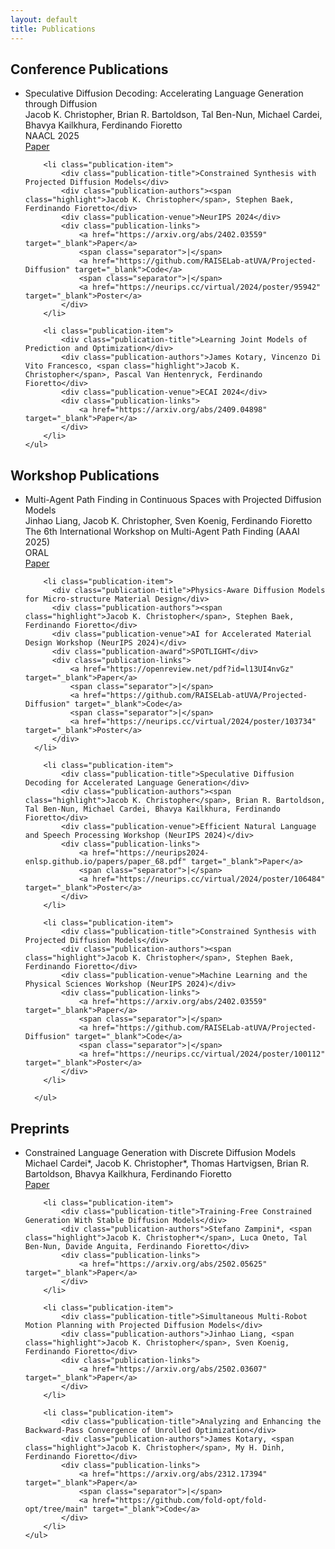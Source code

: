 ```yaml
---
layout: default
title: Publications
---
```


<div class="section">
    <h2 class="section-title">Conference Publications</h2>
    <ul class="publication-list">
        <li class="publication-item">
            <div class="publication-title">Speculative Diffusion Decoding: Accelerating Language Generation through Diffusion</div>
            <div class="publication-authors"><span class="highlight">Jacob K. Christopher</span>, Brian R. Bartoldson, Tal Ben-Nun, Michael Cardei, Bhavya Kailkhura, Ferdinando Fioretto</div>
            <div class="publication-venue">NAACL 2025</div>
            <div class="publication-links">
                <a href="https://arxiv.org/abs/2408.05636" target="_blank">Paper</a>
            </div>
        </li>

        <li class="publication-item">
            <div class="publication-title">Constrained Synthesis with Projected Diffusion Models</div>
            <div class="publication-authors"><span class="highlight">Jacob K. Christopher</span>, Stephen Baek, Ferdinando Fioretto</div>
            <div class="publication-venue">NeurIPS 2024</div>
            <div class="publication-links">
                <a href="https://arxiv.org/abs/2402.03559" target="_blank">Paper</a>
                <span class="separator">|</span>
                <a href="https://github.com/RAISELab-atUVA/Projected-Diffusion" target="_blank">Code</a>
                <span class="separator">|</span>
                <a href="https://neurips.cc/virtual/2024/poster/95942" target="_blank">Poster</a>
            </div>
        </li>

        <li class="publication-item">
            <div class="publication-title">Learning Joint Models of Prediction and Optimization</div>
            <div class="publication-authors">James Kotary, Vincenzo Di Vito Francesco, <span class="highlight">Jacob K. Christopher</span>, Pascal Van Hentenryck, Ferdinando Fioretto</div>
            <div class="publication-venue">ECAI 2024</div>
            <div class="publication-links">
                <a href="https://arxiv.org/abs/2409.04898" target="_blank">Paper</a>
            </div>
        </li>
    </ul>
</div>

<div class="section">
    <h2 class="section-title">Workshop Publications</h2>
    <ul class="publication-list">
        <li class="publication-item">
            <div class="publication-title">Multi-Agent Path Finding in Continuous Spaces with Projected Diffusion Models</div>
            <div class="publication-authors">Jinhao Liang, <span class="highlight">Jacob K. Christopher</span>, Sven Koenig, Ferdinando Fioretto</div>
            <div class="publication-venue">The 6th International Workshop on Multi-Agent Path Finding (AAAI 2025)</div>
            <div class="publication-award">ORAL</div>
            <div class="publication-links">
                <a href="https://arxiv.org/abs/2412.17993" target="_blank">Paper</a>
            </div>
        </li>

        <li class="publication-item">
          <div class="publication-title">Physics-Aware Diffusion Models for Micro-structure Material Design</div>
          <div class="publication-authors"><span class="highlight">Jacob K. Christopher</span>, Stephen Baek, Ferdinando Fioretto</div>
          <div class="publication-venue">AI for Accelerated Material Design Workshop (NeurIPS 2024)</div>
          <div class="publication-award">SPOTLIGHT</div>
          <div class="publication-links">
              <a href="https://openreview.net/pdf?id=l13UI4nvGz" target="_blank">Paper</a>
              <span class="separator">|</span>
              <a href="https://github.com/RAISELab-atUVA/Projected-Diffusion" target="_blank">Code</a>
              <span class="separator">|</span>
              <a href="https://neurips.cc/virtual/2024/poster/103734" target="_blank">Poster</a>
          </div>
      </li>

        <li class="publication-item">
            <div class="publication-title">Speculative Diffusion Decoding for Accelerated Language Generation</div>
            <div class="publication-authors"><span class="highlight">Jacob K. Christopher</span>, Brian R. Bartoldson, Tal Ben-Nun, Michael Cardei, Bhavya Kailkhura, Ferdinando Fioretto</div>
            <div class="publication-venue">Efficient Natural Language and Speech Processing Workshop (NeurIPS 2024)</div>
            <div class="publication-links">
                <a href="https://neurips2024-enlsp.github.io/papers/paper_68.pdf" target="_blank">Paper</a>
                <span class="separator">|</span>
                <a href="https://neurips.cc/virtual/2024/poster/106484" target="_blank">Poster</a>
            </div>
        </li>

        <li class="publication-item">
            <div class="publication-title">Constrained Synthesis with Projected Diffusion Models</div>
            <div class="publication-authors"><span class="highlight">Jacob K. Christopher</span>, Stephen Baek, Ferdinando Fioretto</div>
            <div class="publication-venue">Machine Learning and the Physical Sciences Workshop (NeurIPS 2024)</div>
            <div class="publication-links">
                <a href="https://arxiv.org/abs/2402.03559" target="_blank">Paper</a>
                <span class="separator">|</span>
                <a href="https://github.com/RAISELab-atUVA/Projected-Diffusion" target="_blank">Code</a>
                <span class="separator">|</span>
                <a href="https://neurips.cc/virtual/2024/poster/100112" target="_blank">Poster</a>
            </div>
        </li>

      </ul>
</div>

<div class="section">
    <h2 class="section-title">Preprints</h2>
    <ul class="publication-list">
        <li class="publication-item">
            <div class="publication-title">Constrained Language Generation with Discrete Diffusion Models</div>
            <div class="publication-authors">Michael Cardei*, <span class="highlight">Jacob K. Christopher*</span>, Thomas Hartvigsen, Brian R. Bartoldson, Bhavya Kailkhura, Ferdinando Fioretto</div>
            <div class="publication-links">
                <a href="https://arxiv.org/abs/2503.09790" target="_blank">Paper</a>
            </div>
        </li>

        <li class="publication-item">
            <div class="publication-title">Training-Free Constrained Generation With Stable Diffusion Models</div>
            <div class="publication-authors">Stefano Zampini*, <span class="highlight">Jacob K. Christopher*</span>, Luca Oneto, Tal Ben-Nun, Davide Anguita, Ferdinando Fioretto</div>
            <div class="publication-links">
                <a href="https://arxiv.org/abs/2502.05625" target="_blank">Paper</a>
            </div>
        </li>

        <li class="publication-item">
            <div class="publication-title">Simultaneous Multi-Robot Motion Planning with Projected Diffusion Models</div>
            <div class="publication-authors">Jinhao Liang, <span class="highlight">Jacob K. Christopher</span>, Sven Koenig, Ferdinando Fioretto</div>
            <div class="publication-links">
                <a href="https://arxiv.org/abs/2502.03607" target="_blank">Paper</a>
            </div>
        </li>

        <li class="publication-item">
            <div class="publication-title">Analyzing and Enhancing the Backward-Pass Convergence of Unrolled Optimization</div>
            <div class="publication-authors">James Kotary, <span class="highlight">Jacob K. Christopher</span>, My H. Dinh, Ferdinando Fioretto</div>
            <div class="publication-links">
                <a href="https://arxiv.org/abs/2312.17394" target="_blank">Paper</a>
                <span class="separator">|</span>
                <a href="https://github.com/fold-opt/fold-opt/tree/main" target="_blank">Code</a>
            </div>
        </li>
    </ul>
</div> 